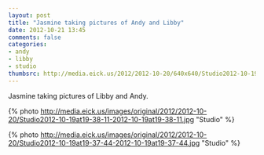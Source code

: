 ```yaml
---
layout: post
title: "Jasmine taking pictures of Andy and Libby"
date: 2012-10-21 13:45
comments: false
categories: 
- andy
- libby
- studio
thumbsrc: http://media.eick.us/2012/2012-10-20/640x640/Studio2012-10-19at19-38-11-2012-10-19at19-38-11.jpg
---
```

Jasmine taking pictures of Libby and Andy.

{% photo http://media.eick.us/images/original/2012/2012-10-20/Studio2012-10-19at19-38-11-2012-10-19at19-38-11.jpg "Studio" %}


{% photo http://media.eick.us/images/original/2012/2012-10-20/Studio2012-10-19at19-37-44-2012-10-19at19-37-44.jpg "Studio" %}

